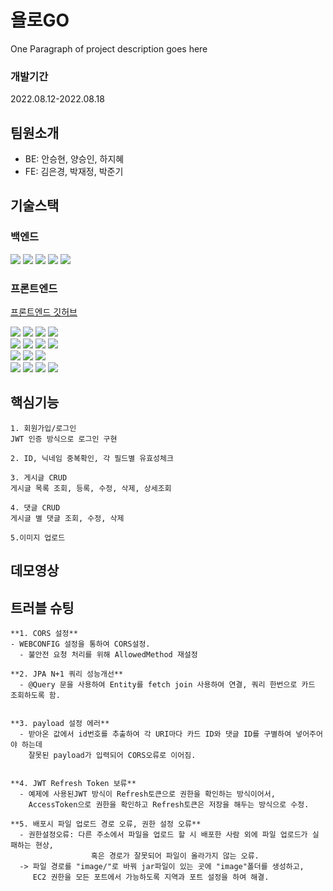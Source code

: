 # 욜로GO

One Paragraph of project description goes here

### 개발기간
2022.08.12-2022.08.18

## 팀원소개

- BE: 안승현, 양승인, 하지혜
- FE: 김은경, 박재정, 박준기

## 기술스택

### 백엔드
<img src="https://img.shields.io/badge/SpringBoot-6DB33F?style=flat&logo=SpringBoot&logoColor=white"/> <img src="https://img.shields.io/badge/Spring Security-6DB33F?style=flat&logo=Spring Security&logoColor=white"/> <img src="https://img.shields.io/badge/Java-007396?style=flat&logo=java&logoColor=white"/>  <img src="https://img.shields.io/badge/JWT-000000?style=flat&logo=JWT&logoColor=white"/> <img src="https://img.shields.io/badge/Gradle-02303A?style=flat&logo=Gradle&logoColor=white"/> 

### 프론트엔드
 [프론트엔드 깃허브]( https://github.com/byjgpark/W6_Mini_Project_Team3)
<div>
<img src="https://img.shields.io/badge/axios-1877F2?style=flat&logo=ssockjs&logoColor=white">
<img src="https://img.shields.io/badge/sockjs-1877F2?style=flat&logo=ssockjs&logoColor=white">
<img src="https://img.shields.io/badge/stomp-1877F2?style=flat&logo=stomp&logoColor=white">
<img src="https://img.shields.io/badge/ApexChart-1877F2?style=flat&logo=ApexChart&logoColor=white"><br/>
<img src="https://img.shields.io/badge/html5-E34F26?style=for-the-badge&logo=html5&logoColor=white">
<img src="https://img.shields.io/badge/css-1572B6?style=for-the-badge&logo=css3&logoColor=white">
<img src="https://img.shields.io/badge/javascript-F7DF1E?style=for-the-badge&logo=javascript&logoColor=black">
<img src="https://img.shields.io/badge/react-61DAFB?style=for-the-badge&logo=react&logoColor=black"> <br>
<img src="https://img.shields.io/badge/styled components-DB7093?style=for-the-badge&logo=styledcomponents&logoColor=pink">
<img src="https://img.shields.io/badge/react query-61DAFB?style=for-the-badge&logo=reactquery&logoColor=FF4154">
<img src="https://img.shields.io/badge/recoil-F7A81B?style=for-the-badge&logo=route53&logoColor=white"><br>
<img src="https://img.shields.io/badge/amazon s3-569A31?style=for-the-badge&logo=amazons3&logoColor=green">
<img src="https://img.shields.io/badge/github actions-2088FF?style=for-the-badge&logo=github actions&logoColor=white">
<img src="https://img.shields.io/badge/cloudfront-04ACE6?style=for-the-badge&logo=cloudfront&logoColor=white">
<img src="https://img.shields.io/badge/route 53-F7A81B?style=for-the-badge&logo=route53&logoColor=white">
<div/>
  

## 핵심기능

```
1. 회원가입/로그인
JWT 인증 방식으로 로그인 구현

2. ID, 닉네임 중복확인, 각 필드별 유효성체크

3. 게시글 CRUD
게시글 목록 조회, 등록, 수정, 삭제, 상세조회

4. 댓글 CRUD
게시글 별 댓글 조회, 수정, 삭제
  
5.이미지 업로드
```

  ## 데모영상


## 트러블 슈팅
```
**1. CORS 설정** 
- WEBCONFIG 설정을 통하여 CORS설정. 
  - 불안전 요청 처리를 위해 AllowedMethod 재설정
```  
  
```
**2. JPA N+1 쿼리 성능개선** 
  - @Query 문을 사용하여 Entity를 fetch join 사용하여 연결, 쿼리 한번으로 카드 조회하도록 함. 
  
```
   
```
**3. payload 설정 에러** 
  - 받아온 값에서 id번호를 추출하여 각 URI마다 카드 ID와 댓글 ID를 구별하여 넣어주어야 하는데 
    잘못된 payload가 입력되어 CORS오류로 이어짐. 
  
```
  
```
**4. JWT Refresh Token 보류** 
  - 예제에 사용된JWT 방식이 Refresh토큰으로 권한을 확인하는 방식이어서, 
    AccessToken으로 권한을 확인하고 Refresh토큰은 저장을 해두는 방식으로 수정. 

```
  
```
**5. 배포시 파일 업로드 경로 오류, 권한 설정 오류** 
  - 권한설정오류: 다른 주소에서 파일을 업로드 할 시 배포한 사람 외에 파일 업로드가 실패하는 현상, 
                  혹은 경로가 잘못되어 파일이 올라가지 않는 오류. 
  -> 파일 경로를 "image/"로 바꿔 jar파일이 있는 곳에 "image"폴더를 생성하고, 
     EC2 권한을 모든 포트에서 가능하도록 지역과 포트 설정을 하여 해결. 
```
  
  



